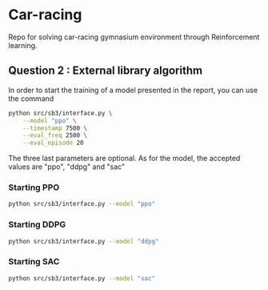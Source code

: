 # Car-racing
Repo for solving car-racing gymnasium environment through Reinforcement learning.

## Question 2 : External library algorithm
In order to start the training of a model presented in the report, you can use the command

```bash
python src/sb3/interface.py \
    --model "ppo" \
    --timestamp 7500 \
    --eval_freq 2500 \
    --eval_episode 20
```

The three last parameters are optional. As for the model, the accepted values are "ppo", "ddpg" and "sac"

### Starting PPO
```bash
python src/sb3/interface.py --model "ppo"
```

### Starting DDPG
```bash
python src/sb3/interface.py --model "ddpg"
```

### Starting SAC
```bash
python src/sb3/interface.py --model "sac"
```